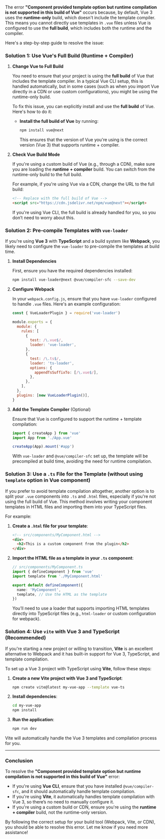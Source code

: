 The error **"Component provided template option but runtime compilation is not supported in this build of Vue"** occurs because, by default, Vue 3 uses the **runtime-only** build, which doesn't include the template compiler. This means you cannot directly use templates in `.vue` files unless Vue is configured to use the **full build**, which includes both the runtime and the compiler.

Here's a step-by-step guide to resolve the issue:

### Solution 1: Use Vue's Full Build (Runtime + Compiler)

1. **Change Vue to Full Build**

   You need to ensure that your project is using the **full build** of Vue that includes the template compiler. In a typical Vue CLI setup, this is handled automatically, but in some cases (such as when you import Vue directly in a CDN or use custom configurations), you might be using the runtime-only build.

   To fix this issue, you can explicitly install and use the **full build** of Vue. Here's how to do it:

   - **Install the full build of Vue** by running:

     ```bash
     npm install vue@next
     ```

     This ensures that the version of Vue you're using is the correct version (Vue 3) that supports runtime + compiler.

2. **Check Vue Build Mode**

   If you're using a custom build of Vue (e.g., through a CDN), make sure you are loading the **runtime + compiler** build. You can switch from the runtime-only build to the full build.

   For example, if you're using Vue via a CDN, change the URL to the full build:

   ```html
   <!-- Replace with the full build of Vue -->
   <script src="https://cdn.jsdelivr.net/npm/vue@next"></script>
   ```

   If you're using Vue CLI, the full build is already handled for you, so you don’t need to worry about this.

### Solution 2: Pre-compile Templates with `vue-loader`

If you're using **Vue 3** with **TypeScript** and a build system like **Webpack**, you likely need to configure the `vue-loader` to pre-compile the templates at build time.

1. **Install Dependencies**

   First, ensure you have the required dependencies installed:

   ```bash
   npm install vue-loader@next @vue/compiler-sfc --save-dev
   ```

2. **Configure Webpack**

   In your `webpack.config.js`, ensure that you have `vue-loader` configured to handle `.vue` files. Here's an example configuration:

   ```js
   const { VueLoaderPlugin } = require('vue-loader')

   module.exports = {
     module: {
       rules: [
         {
           test: /\.vue$/,
           loader: 'vue-loader',
         },
         {
           test: /\.ts$/,
           loader: 'ts-loader',
           options: {
             appendTsSuffixTo: [/\.vue$/],
           },
         },
       ],
     },
     plugins: [new VueLoaderPlugin()],
   }
   ```

3. **Add the Template Compiler** (Optional)

   Ensure that Vue is configured to support the runtime + template compilation:

   ```ts
   import { createApp } from 'vue'
   import App from './App.vue'

   createApp(App).mount('#app')
   ```

   With `vue-loader` and `@vue/compiler-sfc` set up, the template will be precompiled at build time, avoiding the need for runtime compilation.

### Solution 3: Use a `.ts` File for the Template (without using `template` option in Vue component)

If you prefer to avoid template compilation altogether, another option is to split your `.vue` components into `.ts` and `.html` files, especially if you're not using the full build of Vue. This method involves writing your component templates in HTML files and importing them into your TypeScript files.

For example:

1. **Create a `.html` file for your template**:

   ```html
   <!-- src/components/MyComponent.html -->
   <div>
     <h2>This is a custom component from the plugin</h2>
   </div>
   ```

2. **Import the HTML file as a template in your `.ts` component**:

   ```ts
   // src/components/MyComponent.ts
   import { defineComponent } from 'vue'
   import template from './MyComponent.html'

   export default defineComponent({
     name: 'MyComponent',
     template, // Use the HTML as the template
   })
   ```

   You’ll need to use a loader that supports importing HTML templates directly into TypeScript files (e.g., `html-loader` or custom configuration for webpack).

### Solution 4: Use `vite` with Vue 3 and TypeScript (Recommended)

If you're starting a new project or willing to transition, **Vite** is an excellent alternative to Webpack and it has built-in support for Vue 3, TypeScript, and template compilation.

To set up a Vue 3 project with TypeScript using **Vite**, follow these steps:

1. **Create a new Vite project with Vue 3 and TypeScript**:

   ```bash
   npm create vite@latest my-vue-app --template vue-ts
   ```

2. **Install dependencies**:

   ```bash
   cd my-vue-app
   npm install
   ```

3. **Run the application**:

   ```bash
   npm run dev
   ```

Vite will automatically handle the Vue 3 templates and compilation process for you.

---

### Conclusion

To resolve the **"Component provided template option but runtime compilation is not supported in this build of Vue"** error:

- If you're using **Vue CLI**, ensure that you have installed `@vue/compiler-sfc`, and it should automatically handle template compilation.
- If you're using **Vite**, it automatically handles template compilation with Vue 3, so there’s no need to manually configure it.
- If you're using a custom build or CDN, ensure you're using the **runtime + compiler** build, not the runtime-only version.

By following the correct setup for your build tool (Webpack, Vite, or CDN), you should be able to resolve this error. Let me know if you need more assistance!
